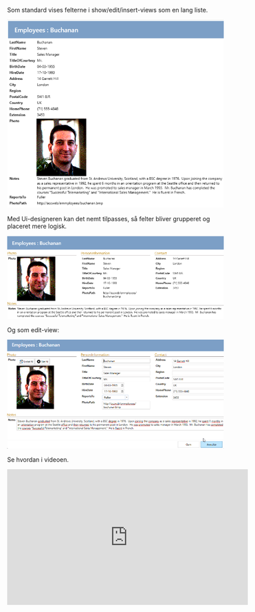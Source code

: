 Som standard vises felterne i show/edit/insert-views som en lang liste.

![Alt text](media/UiDesigner.png)

Med Ui-designeren kan det nemt tilpasses, så felter bliver grupperet og placeret mere logisk.

![Alt text](media/UiDesigner-1.png)

Og som edit-view:

![Alt text](media/UiDesigner-2.png)

Se hvordan i videoen.

<iframe width="560" height="315" src="https://www.youtube.com/embed/-IBD1lKUmGw?si=iMBbYwz_cX6kAFuh" title="YouTube video player" frameborder="0" allow="accelerometer; autoplay; clipboard-write; encrypted-media; gyroscope; picture-in-picture; web-share" allowfullscreen></iframe>



